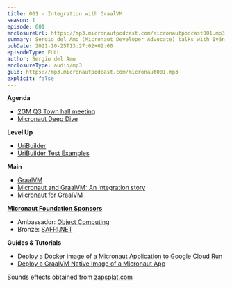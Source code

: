 ```yaml
---
title: 001 - Integration with GraalVM
season: 1
episode: 001
enclosureUrl: https://mp3.micronautpodcast.com/micronautpodcast001.mp3
summary: Sergio del Amo (Micronaut Developer Advocate) talks with Iván López (Micronaut core commiter) about Micronaut integration with GraalVM, the CI Iván built to ensure the Micronaut framework plays well with GraalVM and small tips for users who want to deploy GraalVM Native Images of their Micronaut applications to production.
pubDate: 2021-10-25T13:27:02+02:00
episodeType: FULL
author: Sergio del Amo
enclosureType: audio/mp3
guid: https://mp3.micronautpodcast.com/micronaut001.mp3
explicit: false
---
```

**Agenda**

- [2GM Q3 Town hall meeting](https://micronaut.io/2021/09/24/2gm-town-hall-meeting-2021-q3/)
- [Micronaut Deep Dive](https://objectcomputing.com/services/training/catalog/micronaut-training/micronaut-deep-dive)

**Level Up**

- [UriBuilder](https://docs.micronaut.io/latest/api/io/micronaut/http/uri/UriBuilder.html) 
- [UriBuilder Test Examples](https://github.com/micronaut-projects/micronaut-core/blob/3.1.x/http/src/test/groovy/io/micronaut/http/uri/UriBuilderSpec.groovy)

**Main**

- [GraalVM](https://www.graalvm.org)
- [Micronaut and GraalVM: An integration story](https://micronaut.io/2020/10/12/micronaut-and-graalvm-an-integration-story)
- [Micronaut for GraalVM](https://docs.micronaut.io/latest/guide/#graal)

**[Micronaut Foundation Sponsors](https://micronaut.io/foundation/sponsors/)**

- Ambassador: [Object Computing](https://objectcomputing.com)
- Bronze: [SAFRI.NET](https://www.safri.net)


**Guides & Tutorials**
 -  [Deploy a Docker image of a Micronaut Application to Google Cloud Run](https://guides.micronaut.io/latest/micronaut-google-cloud-platform-cloud-run.html)
- [Deploy a GraalVM Native Image of a Micronaut App](https://guides.micronaut.io/latest/micronaut-graalvm-native-image-google-cloud-platform-cloud-run.html)

Sounds effects obtained from [zapsplat.com](https://zapsplat.com)

